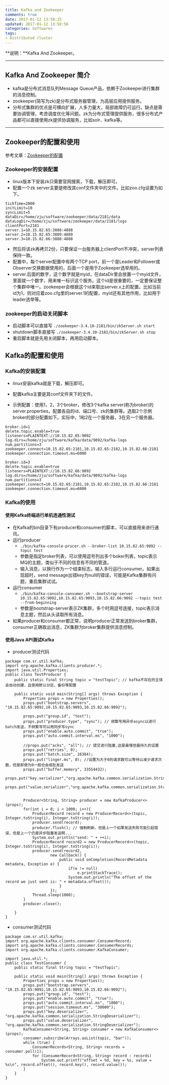 ```yaml
---
title: Kafka and Zookeeper
comments: true
date: 2017-01-12 13:58:15
updated: 2017-01-12 13:58:56
categories: Softwares
tags:
- Distributed cluster
---
```


**说明：**Kafka And Zookeeper。
<!-- more -->


---
## Kafka And Zookeeper 简介
* kafka是分布式消息队列Message Queue产品，依赖于Zookeeper进行集群的消息控制。
* zookeeper(简写为zk)是分布式服务器管理，为高层应用提供服务。
* 分布式集群的优点是可横向扩展，人多力量大，局部故障仍可运行。缺点是需要协调管理，考虑调度优化等问题。zk为分布式管理提供服务，很多分布式产品都可以直接使用zk提供协调服务，比如solr、kafka等。

---
## Zookeeper的配置和使用
参考文章：[Zookeeper的配置](http://www.cnblogs.com/yuyijq/p/3438829.html)

### Zookeeper的安装配置
* linux版本下安装zk只需要官网搜索，下载，解压即可。
* 配置一个zk server主要是修改其conf文件夹中的文件。比如zoo.cfg设置为如下。

```
tickTime=2000
initLimit=10
syncLimit=5
dataDir=/home/zju/software/zookeeper/data/2181/data
dataLogDir=/home/zju/software/zookeeper/data/2181/logs
clientPort=2181
server.1=10.15.82.65:3888:4888
server.2=10.15.82.65:3889:4889
server.3=10.15.82.66:3888:4888
```

* 然后将该zk再拷贝2份，只要保证一台服务器上clientPort不冲突，server列表保持一致。
* 配置中，每个server配置中有两个TCP port，前一个是Leader和Follower或Observer交换数据使用的，后面一个是用于Zookeeper选举用的。
* server.后面的数字，这个数字就是myid，在dataDir里会放置一个myid文件，里面就一个数字，用来唯一标识这个服务。这个id是很重要的，一定要保证整个集群中唯一。zookeeper会根据这个id来取出server.x上的配置。比如当前id为1，则对应着zoo.cfg里的server.1的配置，myid还有其他作用，比如用于leader选举等。

### zookeeper的启动关闭脚本
* 启动脚本可以直接写 `./zookeeper-3.4.10-2181/bin/zkServer.sh start`
* shutdown脚本直接写 `./zookeeper-3.4.10-2181/bin/zkServer.sh stop`
* 重启脚本就是先用关闭脚本，再用启动脚本。

## Kafka的配置和使用
### Kafka的安装配置
* linux安装kafka就是下载，解压即可。
* 配置kafka主要是其conf文件夹下的文件。

* 示例配置：使用1，2，3个broker，修改3个kafka server(称为broker)的server.properties，配置各自的id、端口号、zk的集群等。选取2个示例broker的部分配置如下。实际中，1和2在一个服务器，3在另一个服务器。

```
broker.id=1
delete.topic.enable=true
listeners=PLAINTEXT://10.15.82.65:9092
log.dirs=/home/zju/software/kafka/data/9092/kafka-logs
num.partitions=3
zookeeper.connect=10.15.82.65:2181,10.15.82.65:2182,10.15.82.66:2181
zookeeper.connection.timeout.ms=6000
```

```
broker.id=3
delete.topic.enable=true
listeners=PLAINTEXT://10.15.82.66:9092
log.dirs=/home/zju/software/kafka/data/9092/kafka-logs
num.partitions=3
zookeeper.connect=10.15.82.65:2181,10.15.82.65:2182,10.15.82.66:2181
zookeeper.connection.timeout.ms=6000
```

### Kafka的使用
#### 使用Kafka终端进行单机连通性测试
* 在Kafka的bin目录下有producer和consumer的脚本，可以直接用来进行通讯。
* 运行producer
    * `./bin/kafka-console-prucer.sh --broker-list 10.15.82.65:9092 --topic test`
    * 参数是指定broker列表，可以使用逗号列出多个boker列表，topic表示MQ的主题，类似于不同的信息有不同的管道。
    * 输入消息，以换行作为一个结束标志。输入多行运行consumer。如果出现超时，send message出错key为null的错误，可能是Kafka集群有问题，重启集群试试。
* 运行consumer
    *  `./bin/kafka-console-consumer.sh --bootstrap-server 10.15.82.65:9092,10.15.82.65:9093,10.15.82.66:9092 --topic test --from-beginning`
    * 参数是bootstrap-server表示ZK集群，多个时用逗号连接，topic表示消息主题，然后从头读取所有消息。
* 如果producer和consumer都正常，说明producer正常发送到broker集群，consumer正确取出消息，ZK集群为broker集群提供消息控制。

#### 使用Java API测试Kafka
* producer测试代码

```
package com.sr.util.kafka;
import org.apache.kafka.clients.producer.*;
import java.util.Properties;
public class TestProducer {
    public static final String topic = "testTopic"; // kafka不存在的主体会自动创建，且使用默认分区、备份等配置

    public static void main(String[] args) throws Exception {
        Properties props = new Properties();
        props.put("bootstrap.servers", "10.15.82.65:9092,10.15.82.65:9093,10.15.82.66:9092");

        props.put("group.id", "test");
        props.put("producer.type", "sync"); // 频繁写用异步async以进行batch发送，不频繁写可以用同步写sync
        props.put("enable.auto.commit", "true");
        props.put("auto.commit.interval.ms", "1000");

        //props.put("acks", "all"); // 提交进行阻塞,这是最慢但最持久的设置
        props.put("retries", 0);
        props.put("batch.size", 16384);
        props.put("linger.ms", 0); //设置为大于0的请求数可以等待以减少请求次数，但是即使为0一般也会成批发送
        props.put("buffer.memory", 33554432);
        props.put("key.serializer","org.apache.kafka.common.serialization.StringSerializer");
        props.put("value.serializer","org.apache.kafka.common.serialization.StringSerializer");


        Producer<String, String> producer = new KafkaProducer<>(props);
        for(int i = 0; i < 1000; i++){
            ProducerRecord record = new ProducerRecord<>(topic, Integer.toString(i), Integer.toString(i));
            producer.send(record);
            producer.flush(); // 强制刷新，但是上一个如果发送失败可能引起错误，但是上一个仍是异步阻塞发送啊...
            System.out.println("send: " + ++i);
            ProducerRecord record2 = new ProducerRecord<>(topic, Integer.toString(i), Integer.toString(i));
            producer.send(record2,
                    new Callback() {
                        public void onCompletion(RecordMetadata metadata, Exception e) {
                            if(e != null)
                                e.printStackTrace();
                            System.out.println("The offset of the record we just sent is: " + metadata.offset());
                        }
                    });
            Thread.sleep(1000);
        }
        producer.close();

    }
}
```

* consumer测试代码

```
package com.sr.util.kafka;
import org.apache.kafka.clients.consumer.ConsumerRecord;
import org.apache.kafka.clients.consumer.ConsumerRecords;
import org.apache.kafka.clients.consumer.KafkaConsumer;

import java.util.*;
public class TestConsumer {
	public static final String topic = "testTopic";

	public static void main(String[] args) throws Exception {
		Properties props = new Properties();
		props.put("bootstrap.servers", "10.15.82.65:9092,10.15.82.65:9093,10.15.82.66:9092");
		props.put("group.id", "test");
		props.put("enable.auto.commit", "true");
		props.put("auto.commit.interval.ms", "1000");
		props.put("session.timeout.ms", "30000");
		props.put("key.deserializer", "org.apache.kafka.common.serialization.StringDeserializer");
		props.put("value.deserializer", "org.apache.kafka.common.serialization.StringDeserializer");
		KafkaConsumer<String, String> consumer = new KafkaConsumer<>(props);
		consumer.subscribe(Arrays.asList(topic, "bar"));
		while (true) {
			ConsumerRecords<String, String> records = consumer.poll(1);
			for (ConsumerRecord<String, String> record : records)
				System.out.printf("offset = %d, key = %s, value = %s\n", record.offset(), record.key(), record.value());
		}
	}
}
```



